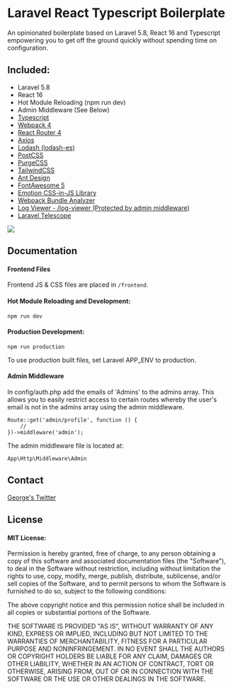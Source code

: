 # Laravel React Typescript Boilerplate

An opinionated boilerplate based on Laravel 5.8, React 16 and Typescript empowering you to get off the ground quickly without spending time on configuration. 

## Included:
* Laravel 5.8
* React 16
* Hot Module Reloading (npm run dev)
* Admin Middleware (See Below)
* [Typescript](https://www.typescriptlang.org/)
* [Webpack 4](https://webpack.js.org/concepts/)
* [React Router 4](https://reacttraining.com/react-router/web/guides/philosophy)
* [Axios](https://github.com/axios/axios)
* [Lodash (lodash-es)](https://lodash.com/docs/4.17.10)
* [PostCSS](https://github.com/postcss/postcss)
* [PurgeCSS](https://github.com/FullHuman/purgecss)
* [TailwindCSS](https://tailwindcss.com/docs/what-is-tailwind/)
* [Ant Design](https://ant.design/docs/react/introduce)
* [FontAwesome 5](http://fontawesome.io/icons/)
* [Emotion CSS-in-JS Library](https://emotion.sh/docs/introduction)
* [Webpack Bundle Analyzer](https://github.com/webpack-contrib/webpack-bundle-analyzer)
* [Log Viewer - /log-viewer (Protected by admin middleware)](https://github.com/ARCANEDEV/LogViewer)
* [Laravel Telescope](https://laravel.com/docs/5.8/telescope)


![](https://i.imgur.com/YdAk3NK.jpg)

## Documentation

#### Frontend Files
Frontend JS & CSS files are placed in ``` /frontend ```.

#### Hot Module Reloading and Development:
``` npm run dev ```

#### Production Development:
``` npm run production ```

To use production built files, set Laravel APP_ENV to production.
#### Admin Middleware

In config/auth.php add the emails of 'Admins' to the admins array.
This allows you to easily restrict access to certain routes whereby the user's email is not in the admins array using the admin middleware.
```
Route::get('admin/profile', function () {
    //
})->middleware('admin');
```

The admin middleware file is located at:
```
App\Http\Middleware\Admin
```

## Contact
[George's Twitter](https://twitter.com/grmcameron)

## License
#### MIT License:
Permission is hereby granted, free of charge, to any person obtaining a copy of this software and associated documentation files (the "Software"), to deal in the Software without restriction, including without limitation the rights to use, copy, modify, merge, publish, distribute, sublicense, and/or sell copies of the Software, and to permit persons to whom the Software is furnished to do so, subject to the following conditions:

The above copyright notice and this permission notice shall be included in all copies or substantial portions of the Software.

THE SOFTWARE IS PROVIDED "AS IS", WITHOUT WARRANTY OF ANY KIND, EXPRESS OR IMPLIED, INCLUDING BUT NOT LIMITED TO THE WARRANTIES OF MERCHANTABILITY, FITNESS FOR A PARTICULAR PURPOSE AND NONINFRINGEMENT. IN NO EVENT SHALL THE AUTHORS OR COPYRIGHT HOLDERS BE LIABLE FOR ANY CLAIM, DAMAGES OR OTHER LIABILITY, WHETHER IN AN ACTION OF CONTRACT, TORT OR OTHERWISE, ARISING FROM, OUT OF OR IN CONNECTION WITH THE SOFTWARE OR THE USE OR OTHER DEALINGS IN THE SOFTWARE.
